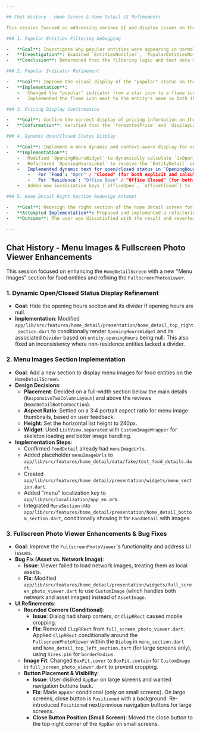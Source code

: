 ```yaml
---

## Chat History - Home Screen & Home Detail UI Refinements

This session focused on addressing various UI and display issues on the home screen and home detail screen, including filtering, popular indicators, pricing, and dynamic open/closed status.

### 1. Popular Entities Filtering Debugging

-   **Goal**: Investigate why popular entities were appearing in normal entity lists.
-   **Investigation**: Examined `EntitiesNotifier`, `PopularEntitiesNotifier`, `EntityService`, `FakeResidenceRepository`, `FakeFoodRepository`, `test_residences.dart`, and `test_food_list.dart`.
-   **Conclusion**: Determined that the filtering logic and test data were correct, and the issue was a misunderstanding.

### 2. Popular Indicator Refinement

-   **Goal**: Improve the visual display of the "popular" status on the home detail screen.
-   **Implementation**:
    -   Changed the "popular" indicator from a star icon to a flame icon (`Icons.local_fire_department`).
    -   Implemented the flame icon next to the entity's name in both the `AppBar` (`AppBarContent`) and the `HomeDetailTopRightSection` (`ItemTitleSection`).

### 3. Pricing Display Confirmation

-   **Goal**: Confirm the correct display of pricing information on the home detail screen.
-   **Confirmation**: Verified that the `formattedPrice` and `displayLabel` were correctly combined and displayed, and confirmed with the user that the "Starts from" text was not desired.

### 4. Dynamic Open/Closed Status Display

-   **Goal**: Implement a more dynamic and context-aware display for entity open/closed status.
-   **Implementation**:
    -   Modified `OpeningHoursWidget` to dynamically calculate `isOpen` based on `entity.entityStatus` and `OpeningHoursChecker.isOpenNow`.
    -   Refactored `OpeningHoursLabel` to receive the `EntityDetail` object.
    -   Implemented dynamic text for open/closed status in `OpeningHoursLabel`:
        -   For `Food`: "Open" / "Closed" (for both explicit and calculated status).
        -   For `Residence`: "Office Open" / "Office Closed" (for both explicit and calculated status).
    -   Added new localization keys (`officeOpen`, `officeClosed`) to `app/lib/src/localization/app_en.arb`.

### 5. Home Detail Right Section Redesign Attempt

-   **Goal**: Redesign the right section of the home detail screen for a more modern, professional, and user-friendly look.
-   **Attempted Implementation**: Proposed and implemented a refactoring using `Card`s for grouping and new custom widgets (`_PriceAndLocationSection`, `_RatingAndReviewSection`, `_ResidenceSpecificsSection`, `_OpeningHoursSection`, `_ContactOptionsSection`).
-   **Outcome**: The user was dissatisfied with the result and reverted the changes, preferring their own previous design.

---
```


## Chat History - Menu Images & Fullscreen Photo Viewer Enhancements

This session focused on enhancing the `HomeDetailScreen` with a new "Menu Images" section for food entities and refining the `FullscreenPhotoViewer`.

### 1. Dynamic Open/Closed Status Display Refinement

-   **Goal**: Hide the opening hours section and its divider if opening hours are null.
-   **Implementation**: Modified `app/lib/src/features/home_detail/presentation/home_detail_top_right_section.dart` to conditionally render `OpeningHoursWidget` and its associated `Divider` based on `entity.openingHours` being null. This also fixed an inconsistency where non-residence entities lacked a divider.

### 2. Menu Images Section Implementation

-   **Goal**: Add a new section to display menu images for food entities on the `HomeDetailScreen`.
-   **Design Decisions**:
    -   **Placement**: Decided on a full-width section below the main details (`ResponsiveTwoColumnLayout`) and above the reviews (`HomeDetailBottomSection`).
    -   **Aspect Ratio**: Settled on a 3:4 portrait aspect ratio for menu image thumbnails, based on user feedback.
    -   **Height**: Set the horizontal list height to 240px.
    -   **Widget**: Used `ListView.separated` with `CustomImageWrapper` for skeleton loading and better image handling.
-   **Implementation Steps**:
    -   Confirmed `FoodDetail` already had `menuImageUrls`.
    -   Added placeholder `menuImageUrls` to `app/lib/src/features/home_detail/data/fake/test_food_details.dart`.
    -   Created `app/lib/src/features/home_detail/presentation/widgets/menu_section.dart`.
    -   Added "menu" localization key to `app/lib/src/localization/app_en.arb`.
    -   Integrated `MenuSection` into `app/lib/src/features/home_detail/presentation/home_detail_bottom_section.dart`, conditionally showing it for `FoodDetail` with images.

### 3. Fullscreen Photo Viewer Enhancements & Bug Fixes

-   **Goal**: Improve the `FullscreenPhotoViewer`'s functionality and address UI issues.
-   **Bug Fix (Asset vs. Network Image)**:
    -   **Issue**: Viewer failed to load network images, treating them as local assets.
    -   **Fix**: Modified `app/lib/src/features/home_detail/presentation/widgets/full_screen_photo_viewer.dart` to use `CustomImage` (which handles both network and asset images) instead of `AssetImage`.
-   **UI Refinements**:
    -   **Rounded Corners (Conditional)**:
        -   **Issue**: Dialog had sharp corners, or `ClipRRect` caused mobile cropping.
        -   **Fix**: Removed `ClipRRect` from `full_screen_photo_viewer.dart`. Applied `ClipRRect` conditionally around the `FullscreenPhotoViewer` within the `Dialog` in `menu_section.dart` and `home_detail_top_left_section.dart` (for large screens only), using `Sizes.p16` for `borderRadius`.
    -   **Image Fit**: Changed `BoxFit.cover` to `BoxFit.contain` for `CustomImage` in `full_screen_photo_viewer.dart` to prevent cropping.
    -   **Button Placement & Visibility**:
        -   **Issue**: User disliked `AppBar` on large screens and wanted navigation buttons back.
        -   **Fix**: Made `AppBar` conditional (only on small screens). On large screens, close button is `Positioned` with a background. Re-introduced `Positioned` next/previous navigation buttons for large screens.
        -   **Close Button Position (Small Screen)**: Moved the close button to the top-right corner of the `AppBar` on small screens.
